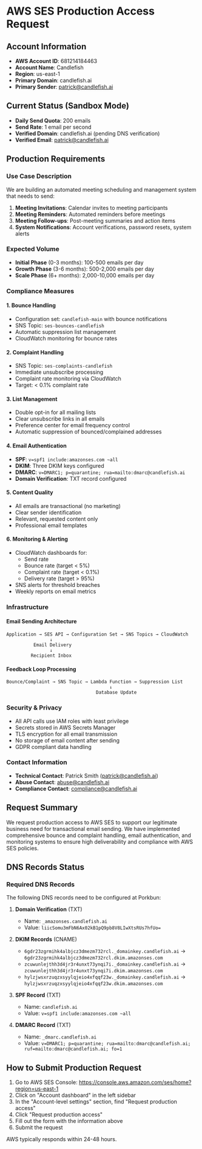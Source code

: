 # AWS SES Production Access Request

## Account Information
- **AWS Account ID**: 681214184463
- **Account Name**: Candlefish
- **Region**: us-east-1
- **Primary Domain**: candlefish.ai
- **Primary Sender**: patrick@candlefish.ai

## Current Status (Sandbox Mode)
- **Daily Send Quota**: 200 emails
- **Send Rate**: 1 email per second
- **Verified Domain**: candlefish.ai (pending DNS verification)
- **Verified Email**: patrick@candlefish.ai

## Production Requirements

### Use Case Description
We are building an automated meeting scheduling and management system that needs to send:
1. **Meeting Invitations**: Calendar invites to meeting participants
2. **Meeting Reminders**: Automated reminders before meetings
3. **Meeting Follow-ups**: Post-meeting summaries and action items
4. **System Notifications**: Account verifications, password resets, system alerts

### Expected Volume
- **Initial Phase** (0-3 months): 100-500 emails per day
- **Growth Phase** (3-6 months): 500-2,000 emails per day
- **Scale Phase** (6+ months): 2,000-10,000 emails per day

### Compliance Measures

#### 1. **Bounce Handling**
- Configuration set: `candlefish-main` with bounce notifications
- SNS Topic: `ses-bounces-candlefish`
- Automatic suppression list management
- CloudWatch monitoring for bounce rates

#### 2. **Complaint Handling**
- SNS Topic: `ses-complaints-candlefish`
- Immediate unsubscribe processing
- Complaint rate monitoring via CloudWatch
- Target: < 0.1% complaint rate

#### 3. **List Management**
- Double opt-in for all mailing lists
- Clear unsubscribe links in all emails
- Preference center for email frequency control
- Automatic suppression of bounced/complained addresses

#### 4. **Email Authentication**
- **SPF**: `v=spf1 include:amazonses.com ~all`
- **DKIM**: Three DKIM keys configured
- **DMARC**: `v=DMARC1; p=quarantine; rua=mailto:dmarc@candlefish.ai`
- **Domain Verification**: TXT record configured

#### 5. **Content Quality**
- All emails are transactional (no marketing)
- Clear sender identification
- Relevant, requested content only
- Professional email templates

#### 6. **Monitoring & Alerting**
- CloudWatch dashboards for:
  - Send rate
  - Bounce rate (target < 5%)
  - Complaint rate (target < 0.1%)
  - Delivery rate (target > 95%)
- SNS alerts for threshold breaches
- Weekly reports on email metrics

### Infrastructure

#### Email Sending Architecture
```
Application → SES API → Configuration Set → SNS Topics → CloudWatch
                ↓
          Email Delivery
                ↓
         Recipient Inbox
```

#### Feedback Loop Processing
```
Bounce/Complaint → SNS Topic → Lambda Function → Suppression List
                                      ↓
                                 Database Update
```

### Security & Privacy
- All API calls use IAM roles with least privilege
- Secrets stored in AWS Secrets Manager
- TLS encryption for all email transmission
- No storage of email content after sending
- GDPR compliant data handling

### Contact Information
- **Technical Contact**: Patrick Smith (patrick@candlefish.ai)
- **Abuse Contact**: abuse@candlefish.ai
- **Compliance Contact**: compliance@candlefish.ai

## Request Summary
We request production access to AWS SES to support our legitimate business need for transactional email sending. We have implemented comprehensive bounce and complaint handling, email authentication, and monitoring systems to ensure high deliverability and compliance with AWS SES policies.

## DNS Records Status

### Required DNS Records
The following DNS records need to be configured at Porkbun:

1. **Domain Verification** (TXT)
   - Name: `_amazonses.candlefish.ai`
   - Value: `liicSomu3mFbN6Ax02kB1pQ9pb8V8LIwXtsRUs7hfUo=`

2. **DKIM Records** (CNAME)
   - `6gdr23zgrmihk4albjcz3dmezm732rcl._domainkey.candlefish.ai` → `6gdr23zgrmihk4albjcz3dmezm732rcl.dkim.amazonses.com`
   - `zcuwunlejthh3d4jr3r4unxt73ynqi7i._domainkey.candlefish.ai` → `zcuwunlejthh3d4jr3r4unxt73ynqi7i.dkim.amazonses.com`
   - `hylzjwsxrzuqzxsyylqjeio4xfqqf23w._domainkey.candlefish.ai` → `hylzjwsxrzuqzxsyylqjeio4xfqqf23w.dkim.amazonses.com`

3. **SPF Record** (TXT)
   - Name: `candlefish.ai`
   - Value: `v=spf1 include:amazonses.com ~all`

4. **DMARC Record** (TXT)
   - Name: `_dmarc.candlefish.ai`
   - Value: `v=DMARC1; p=quarantine; rua=mailto:dmarc@candlefish.ai; ruf=mailto:dmarc@candlefish.ai; fo=1`

## How to Submit Production Request

1. Go to AWS SES Console: https://console.aws.amazon.com/ses/home?region=us-east-1
2. Click on "Account dashboard" in the left sidebar
3. In the "Account-level settings" section, find "Request production access"
4. Click "Request production access"
5. Fill out the form with the information above
6. Submit the request

AWS typically responds within 24-48 hours.
